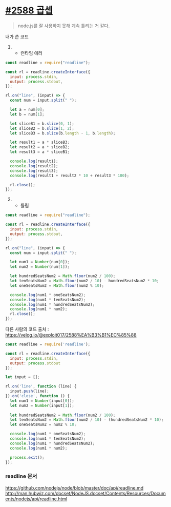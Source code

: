 # [#2588 곱셉](https://www.acmicpc.net/problem/2588)

> node.js를 잘 사용하지 못해 계속 틀리는 거 같다. 

내가 쓴 코드
1. - 런타임 에러
```javascript
const readline = require("readline");

const rl = readline.createInterface({
  input: process.stdin,
  output: process.stdout,
});

rl.on("line", (input) => {
  const num = input.split(" ");

  let a = num[0];
  let b = num[1];

  let sliceB1 = b.slice(0, 1);
  let sliceB2 = b.slice(1, 2);
  let sliceB3 = b.slice(b.length - 1, b.length);

  let result1 = a * sliceB3;
  let result2 = a * sliceB2;
  let result3 = a * sliceB1;

  console.log(result1);
  console.log(result2);
  console.log(result3);
  console.log(result1 + result2 * 10 + result3 * 100);

  rl.close();
});
```
2. - 틀림
```javascript
const readline = require("readline");

const rl = readline.createInterface({
  input: process.stdin,
  output: process.stdout,
});

rl.on("line", (input) => {
  const num = input.split(" ");

  let num1 = Number(num[0]);
  let num2 = Number(num[1]);

  let hundredSeatsNum2 = Math.floor(num2 / 100);
  let tenSeatsNum2 = Math.floor(num2 / 10) - hundredSeatsNum2 * 10;
  let oneSeatsNum2 = Math.floor(num2 % 10);

  console.log(num1 * oneSeatsNum2);
  console.log(num1 * tenSeatsNum2);
  console.log(num1 * hundredSeatsNum2);
  console.log(num1 * num2);
  rl.close();
});

```

다른 사람의 코드
출처 : https://velog.io/@exploit017/2588%EA%B3%B1%EC%85%88
```javascript
const readline = require('readline');

const rl = readline.createInterface({
  input: process.stdin,
  output: process.stdout
});

let input = [];

rl.on('line', function (line) {
  input.push(line);
}).on('close', function () {
  let num1 = Number(input[0]);
  let num2 = Number(input[1]);
	
  let hundredSeatsNum2 = Math.floor(num2 / 100);
  let tenSeatsNum2 = Math.floor(num2 / 10) - (hundredSeatsNum2 * 10);
  let oneSeatsNum2 = num2 % 10;

  console.log(num1 * oneSeatsNum2);
  console.log(num1 * tenSeatsNum2);
  console.log(num1 * hundredSeatsNum2);
  console.log(num1 * num2);

  process.exit();
});
```

### readline 문서
https://github.com/nodejs/node/blob/master/doc/api/readline.md
http://man.hubwiz.com/docset/NodeJS.docset/Contents/Resources/Documents/nodejs/api/readline.html
